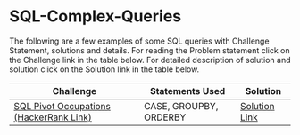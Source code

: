# SQL-Complex-Queries
The following are a few examples of some SQL queries with Challenge Statement, solutions and details.
For reading the Problem statement click on the Challenge link in the table below.
For detailed description of solution and solution click on the Solution link in the table below.

| Challenge  | Statements Used |Solution |
| ------------- | ------------- | ------------|
|[SQL Pivot Occupations (HackerRank Link)](https://www.hackerrank.com/challenges/occupations/problem) | CASE, GROUPBY, ORDERBY  | [Solution Link](Occupation_Pivot.sql)|

